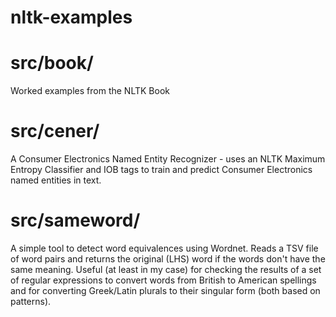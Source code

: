 nltk-examples
=============

src/book/
=========

Worked examples from the NLTK Book

src/cener/
===========
A Consumer Electronics Named Entity Recognizer - uses an NLTK Maximum Entropy
Classifier and IOB tags to train and predict Consumer Electronics named entities
in text.

src/sameword/
=============
A simple tool to detect word equivalences using Wordnet. Reads a TSV file of word pairs and returns the original (LHS) word if the words don't have the same meaning. Useful (at least in my case) for checking the results of a set of regular expressions to convert words from British to American spellings and for converting Greek/Latin plurals to their singular form (both based on patterns).
